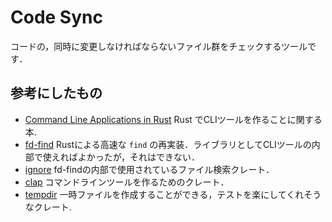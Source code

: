 # Code Sync

コードの，同時に変更しなければならないファイル群をチェックするツールです．

## 参考にしたもの

* [Command Line Applications in Rust](https://rust-cli.github.io/book/) Rust でCLIツールを作ることに関する本.
* [fd-find](https://github.com/sharkdp/fd) Rustによる高速な `find` の再実装．ライブラリとしてCLIツールの内部で使えればよかったが，それはできない．
* [ignore](https://crates.io/crates/ignore) fd-findの内部で使用されているファイル検索クレート．
* [clap](https://crates.io/crates/clap) コマンドラインツールを作るためのクレート．
* [tempdir](https://crates.io/crates/tempdir) 一時ファイルを作成することができる，テストを楽にしてくれそうなクレート.
